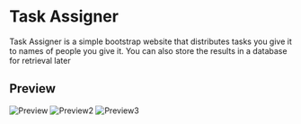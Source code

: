 # Task Assigner
Task Assigner is a simple bootstrap website that distributes tasks you give it to names of people you give it. You can also store the results in a database for retrieval later

## Preview
![Preview](https://i.imgur.com/ZXAYwki.png)
![Preview2](https://i.imgur.com/xf5QCe8.png)
![Preview3](https://i.imgur.com/uST7OpC.png)
